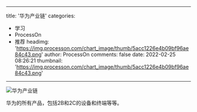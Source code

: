 
---
title: '华为产业链'
categories: 
 - 学习
 - ProcessOn
 - 推荐
headimg: 'https://img.processon.com/chart_image/thumb/5acc1226e4b09bf96ae84c43.png'
author: ProcessOn
comments: false
date: 2022-02-25 08:26:21
thumbnail: 'https://img.processon.com/chart_image/thumb/5acc1226e4b09bf96ae84c43.png'
---

<div>   
<img class="thumb" alt="华为产业链" src="https://img.processon.com/chart_image/thumb/5acc1226e4b09bf96ae84c43.png" referrerpolicy="no-referrer">
<p>华为的所有产品，包括2B和2C的设备和终端等等。</p>  
</div>
            